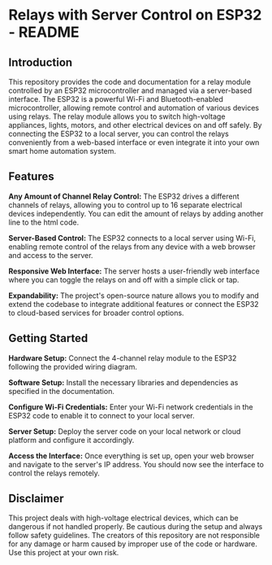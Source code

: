 # Relays with Server Control on ESP32 - README

## **Introduction**

This repository provides the code and documentation for a relay module controlled by an ESP32 microcontroller and managed via a server-based interface. The ESP32 is a powerful Wi-Fi and Bluetooth-enabled microcontroller, allowing remote control and automation of various devices using relays. The relay module allows you to switch high-voltage appliances, lights, motors, and other electrical devices on and off safely. By connecting the ESP32 to a local server, you can control the relays conveniently from a web-based interface or even integrate it into your own smart home automation system.

## **Features**

**Any Amount of Channel Relay Control:** The ESP32 drives a different channels of relays, allowing you to control up to 16 separate electrical devices independently. You can edit the amount of relays by adding another line to the html code.

**Server-Based Control:** The ESP32 connects to a local server using Wi-Fi, enabling remote control of the relays from any device with a web browser and access to the server.

**Responsive Web Interface:** The server hosts a user-friendly web interface where you can toggle the relays on and off with a simple click or tap.

**Expandability:** The project's open-source nature allows you to modify and extend the codebase to integrate additional features or connect the ESP32 to cloud-based services for broader control options.

## **Getting Started**

**Hardware Setup:** Connect the 4-channel relay module to the ESP32 following the provided wiring diagram.

**Software Setup:** Install the necessary libraries and dependencies as specified in the documentation.

**Configure Wi-Fi Credentials:** Enter your Wi-Fi network credentials in the ESP32 code to enable it to connect to your local server.

**Server Setup:** Deploy the server code on your local network or cloud platform and configure it accordingly.

**Access the Interface:** Once everything is set up, open your web browser and navigate to the server's IP address. You should now see the interface to control the relays remotely.

## **Disclaimer**

This project deals with high-voltage electrical devices, which can be dangerous if not handled properly. Be cautious during the setup and always follow safety guidelines. The creators of this repository are not responsible for any damage or harm caused by improper use of the code or hardware. Use this project at your own risk.
